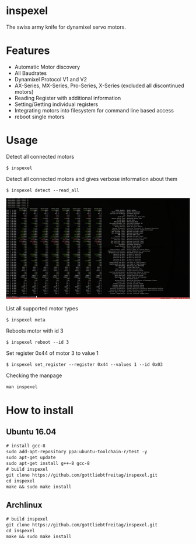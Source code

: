 # inspexel
The swiss army knife for dynamixel servo motors.

# Features
- Automatic Motor discovery
- All Baudrates
- Dynamixel Protocol V1 and V2
- AX-Series, MX-Series, Pro-Series, X-Series (excluded all discontinued motors)
- Reading Register with additional information
- Setting/Getting individual registers
- Integrating motors into filesystem for command line based access
- reboot single motors

# Usage
Detect all connected motors
```
$ inspexel
```
Detect all connected motors and gives verbose information about them
```
$ inspexel detect --read_all
```
![consol output of inspexel](https://github.com/gottliebtfreitag/miscellaneous/blob/master/inspexel/inspexel.png)


List all supported motor types
```
$ inspexel meta
```
Reboots motor with id 3
```
$ inspexel reboot --id 3
```
Set register 0x44 of motor 3 to value 1
```
$ inspexel set_register --register 0x44 --values 1 --id 0x03
```
Checking the manpage
```
man inspexel
```

# How to install
## Ubuntu 16.04
```
# install gcc-8
sudo add-apt-repository ppa:ubuntu-toolchain-r/test -y
sudo apt-get update
sudo apt-get install g++-8 gcc-8
# build inspexel
git clone https://github.com/gottliebtfreitag/inspexel.git
cd inspexel
make && sudo make install
```
## Archlinux
```
# build inspexel
git clone https://github.com/gottliebtfreitag/inspexel.git
cd inspexel
make && sudo make install
```

